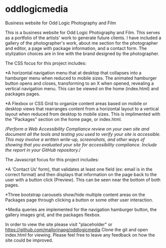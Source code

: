 # oddlogicmedia
Business website for Odd Logic Photography and Film

This is a business website for Odd Logic Photography and Film. This serves as a portfolio of the artists' work to generate future clients. I have included a gallery of the photographer's work, about me section for the photographer and editor, a page with package information, and a contact form. The stylization choices are in line with the brand designed by the photographer.

The CSS focus for this project includes:

*A horizontal navigation menu that at desktop that collapses into a hamburger menu when reduced to mobile sizes. The animated hamburger button opens and closes, transforming to an X when opened, revealing a vertical navigation menu. This can be viewed on the home (index.html) and packages pages.

*A Flexbox or CSS Grid to organize content areas based on mobile or desktop views that rearranges content from a horizontal layout to a vertical layout when reduced from desktop to mobile sizes. This is implimented with the "Packages" section on the home page, or index.html. 

/*Perform a Web Accessibility Compliance review on your own site and document all the tools and testing you used to verify your site is accessible. This may involve a written write-up, screenshots, and other ways of showing that you evaluated your site for accessibility compliance. Include the report in your GitHub repository.*/

The Javascript focus for this project includes:

*A ‘Contact Us’ form), that validates at least one field (ex: email is in the correct format) and then displays that information on the page back to the user with a button click (Preview). This can be seen near the bottom of both pages.

*Three bootstrap carousels show/hide multiple content areas on the Packages page through clicking a button or some other user interaction.

*Media queries are implemented for the navigation hamburger button, the gallery images grid, and the packages flexbox.

In order to view the site please visit "placeholder" or https://github.com/mallorinapg/oddlogicmedia
Clone the git and open index.html for viewing. Please feel free to leave any feedback on how the site could be improved.
